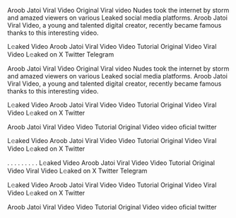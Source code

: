 Aroob Jatoi Viral Video Original Viral video Nudes took the internet by storm and amazed viewers on various Leaked social media platforms. Aroob Jatoi Viral Video, a young and talented digital creator, recently became famous thanks to this interesting video.

L𝚎aked Video Aroob Jatoi Viral Video Video Tutorial Original Video Viral Video L𝚎aked on X Twitter Telegram

Aroob Jatoi Viral Video Original Viral video Nudes took the internet by storm and amazed viewers on various Leaked social media platforms. Aroob Jatoi Viral Video, a young and talented digital creator, recently became famous thanks to this interesting video.

L𝚎aked Video Aroob Jatoi Viral Video Video Tutorial Original Video Viral Video L𝚎aked on X Twitter

Aroob Jatoi Viral Video Video Tutorial Original Video video oficial twitter

L𝚎aked Video Aroob Jatoi Viral Video Video Tutorial Original Video Viral Video L𝚎aked on X Twitter

. . . . . . . . . L𝚎aked Video Aroob Jatoi Viral Video Video Tutorial Original Video Viral Video L𝚎aked on X Twitter Telegram

L𝚎aked Video Aroob Jatoi Viral Video Video Tutorial Original Video Viral Video L𝚎aked on X Twitter

Aroob Jatoi Viral Video Video Tutorial Original Video video oficial twitter

